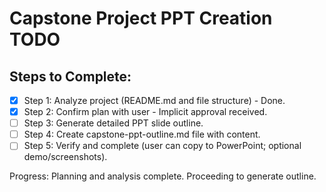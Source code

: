 # Capstone Project PPT Creation TODO

## Steps to Complete:

- [x] Step 1: Analyze project (README.md and file structure) - Done.
- [x] Step 2: Confirm plan with user - Implicit approval received.
- [ ] Step 3: Generate detailed PPT slide outline.
- [ ] Step 4: Create capstone-ppt-outline.md file with content.
- [ ] Step 5: Verify and complete (user can copy to PowerPoint; optional demo/screenshots).

Progress: Planning and analysis complete. Proceeding to generate outline.
